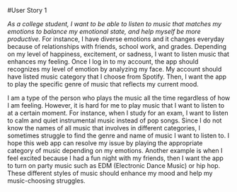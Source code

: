 #User Story 1

*As a college student, I want to be able to listen to music that matches my emotions to balance my emotional state, and help myself be more productive.*
For instance, I have diverse emotions and it changes everyday because of relationships with friends, school work, and grades. Depending on my level of happiness, excitement, or sadness, I want to listen music that enhances my feeling. Once I log in to my account, the app should recognizes my level of emotion by analyzing my face. My account should have listed music category that I choose from Spotify. Then, I want the app to play the specific genre of music that reflects my current mood. 
 
I am a type of the person who plays the music all the time regardless of how I am feeling. However, it is hard for me to play music that I want to listen to at a certain moment. For instance, when I study for an exam, I want to listen to calm and quiet instrumental music instead of pop songs. Since I do not know the names of all music that involves in different categories, I sometimes struggle to find the genre and name of music I want to listen to. I hope this web app can resolve my issue by playing the appropriate category of music depending on my emotions. Another example is when I feel excited because I had a fun night with my friends, then I want the app to turn on party music such as EDM (Electronic Dance Music) or hip hop. These different styles of music should enhance my mood and help my music-choosing struggles. 

